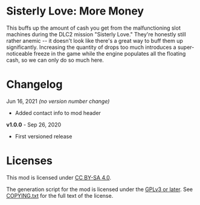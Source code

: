 Sisterly Love: More Money
=========================

This buffs up the amount of cash you get from the malfunctioning slot
machines during the DLC2 mission "Sisterly Love."  They're honestly still
rather anemic -- it doesn't look like there's a great way to buff them
up significantly.  Increasing the quantity of drops too much introduces
a super-noticeable freeze in the game while the engine populates all
the floating cash, so we can only do so much here.

Changelog
=========

Jun 16, 2021 *(no version number change)*
 * Added contact info to mod header

**v1.0.0** - Sep 26, 2020
 * First versioned release
 
Licenses
========

This mod is licensed under [CC BY-SA 4.0](https://creativecommons.org/licenses/by-sa/4.0/).

The generation script for the mod is licensed under the
[GPLv3 or later](https://www.gnu.org/licenses/quick-guide-gplv3.html).
See [COPYING.txt](../../COPYING.txt) for the full text of the license.


